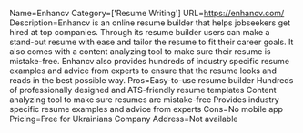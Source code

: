 Name=Enhancv
Category=['Resume Writing']
URL=https://enhancv.com/
Description=Enhancv is an online resume builder that helps jobseekers get hired at top companies. Through its resume builder users can make a stand-out resume with ease and tailor the resume to fit their career goals. It also comes with a content analyzing tool to make sure their resume is mistake-free. Enhancv also provides hundreds of industry specific resume examples and advice from experts to ensure that the resume looks and reads in the best possible way.
Pros=Easy-to-use resume builder Hundreds of professionally designed and ATS-friendly resume templates Content analyzing tool to make sure resumes are mistake-free Provides industry specific resume examples and advice from experts
Cons=No mobile app
Pricing=Free for Ukrainians
Company Address=Not available
